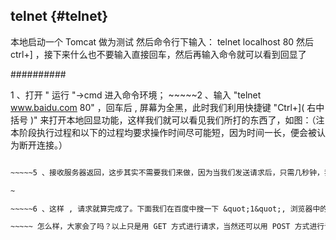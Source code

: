 ## telnet {#telnet}

本地启动一个 Tomcat 做为测试 然后命令行下输入： telnet localhost 80 然后 ctrl+] ，接下来什么也不要输入直接回车，然后再输入命令就可以看到回显了

##########

1 、打开 &quot; 运行 &quot;-&gt;cmd 进入命令环境； ~~~~~2 、输入 &quot;telnet www.baidu.com 80&quot; ，回车后 , 屏幕为全黑，此时我们利用快捷键 &quot;Ctrl+]( 右中括号 )&quot; 来打开本地回显功能，这样我们就可以看见我们所打的东西了，如图：（注本阶段执行过程和以下的过程均要求操作时间尽可能短，因为时间一长，便会被认为断开连接。）

~~~~~3 、单击回车，进行编辑状态。 ~~~~~4 、输入： &quot; GET / HTTP/1.1&quot; 后回车 , 在第二段接着输入： &quot;HOST:&quot; 然后按回车，这样一个简单的 HTTP 请求就完成了，接着我人只要再按下回车，便向服务器递交这个请求了。如图：（我们来看一下这个是什么意思： GET 表示请求方式， / 表示请求的根目录下的文件， HTTP/1.1 表示 HTTP 协议版本， HOST 就是一个消息头，据某些朋友说 1.1 的版本一定要加一个 &quot;HOST:&quot; 可是我实验后发现 &quot;HOST 不加仍旧可以正常发送请求，但是 GET HTTP 这个必须大写，否则就该请求无法发送）

~~~~~5 、接收服务器返回，这步其实不需要我们来做，因为当我们发送请求后，只需几秒钟，我们便会收到来自服务器反应 .

~

~~~~~6 、这样 , 请求就算完成了。下面我们在百度中搜一下 &quot;1&quot;, 浏览器中的地址应该是 : [http://www.baidu.com/s?wd=1](http://www.baidu.com/s?wd=1) . 看看请求是怎么样的

~~~~~ 怎么样，大家会了吗？以上只是用 GET 方式进行请求，当然还可以用 POST 方式进行请求，只是 POST 我这不方便做实验，所以就不写了。大概的格式给大家参考下： ~~~~~POST /localhost/login.aspx HTTP/1.1~~~~~HOST:~~~~~Content-Type:application/x-www-form-urlencoded~~~~~Content-Length:10~~~~~~~~~~~uid=xxxxxx